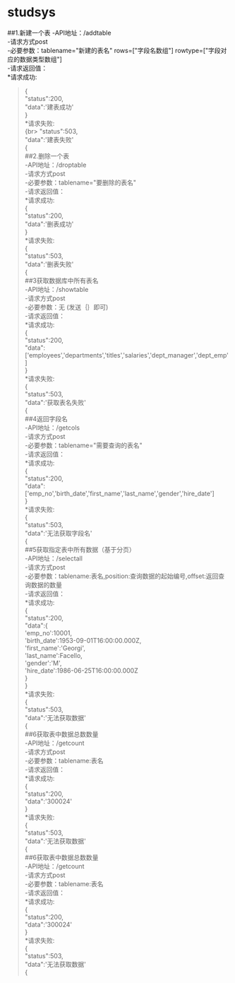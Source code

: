# studsys</br>

##1.新建一个表
-API地址：/addtable <br>
-请求方式post<br>
-必要参数：tablename="新建的表名" rows=["字段名数组"] rowtype=["字段对应的数据类型数组"]<br>
-请求返回值：<br>
*请求成功:<br>
>{<br>
>   "status":200,<br>
>   "data":'建表成功'<br>
>}<br>
*请求失败:<br>
>{br>
>   "status":503,<br>
>   "data":'建表失败'<br>
>{<br>
##2.删除一个表<br>
-API地址：/droptable<br>
-请求方式post<br>
-必要参数：tablename="要删除的表名"<br>
-请求返回值：<br>
*请求成功:<br>
>{<br>
>   "status":200,<br>
>   "data":'删表成功'<br>
>}<br>
*请求失败:<br>
>{<br>
>   "status":503,<br>
>   "data":'删表失败'<br>
>{<br>
##3获取数据库中所有表名<br>
-API地址：/showtable<br>
-请求方式post<br>
-必要参数：无 (发送｛｝即可)<br>
-请求返回值：<br>
*请求成功:<br>
>{<br>
>   "status":200,<br>
>   "data":['employees','departments','titles','salaries','dept_manager','dept_emp']<br>
>}<br>
*请求失败:<br>
>{<br>
>   "status":503,<br>
>   "data":'获取表名失败'<br>
>{<br>
##4返回字段名<br>
-API地址：/getcols<br>
-请求方式post<br>
-必要参数：tablename="需要查询的表名"<br>
-请求返回值：<br>
*请求成功:<br>
>{<br>
>   "status":200,<br>
>   "data":['emp_no','birth_date','first_name','last_name','gender','hire_date']<br>
>}<br>
*请求失败:<br>
>{<br>
>   "status":503,<br>
>   "data":'无法获取字段名'<br>
>{<br>
##5获取指定表中所有数据（基于分页）<br>
-API地址：/selectall<br>
-请求方式post<br>
-必要参数：tablename:表名,position:查询数据的起始编号,offset:返回查询数据的数量<br>
-请求返回值：<br>
*请求成功:<br>
>{<br>
>   "status":200,<br>
>   "data":{<br>
>             'emp_no':10001,</br>
>             'birth_date':1953-09-01T16:00:00.000Z,<br>
>             'first_name':'Georgi',<br>
>             'last_name':Facello,<br>
>             'gender':'M',<br>
>             'hire_date':1986-06-25T16:00:00.000Z<br>
>           }<br>
>}<br>
*请求失败:<br>
>{<br>
>   "status":503,<br>
>   "data":'无法获取数据'<br>
>{<br>
##6获取表中数据总数数量<br>
-API地址：/getcount<br>
-请求方式post<br>
-必要参数：tablename:表名<br>
-请求返回值：<br>
*请求成功:<br>
>{<br>
>   "status":200,<br>
>   "data":'300024'<br>
>}<br>
*请求失败:<br>
>{<br>
>   "status":503,<br>
>   "data":'无法获取数据'<br>
>{<br>
##6获取表中数据总数数量<br>
-API地址：/getcount<br>
-请求方式post<br>
-必要参数：tablename:表名<br>
-请求返回值：<br>
*请求成功:<br>
>{<br>
>   "status":200,<br>
>   "data":'300024'<br>
>}<br>
*请求失败:<br>
>{<br>
>   "status":503,<br>
>   "data":'无法获取数据'<br>
>{<br>
